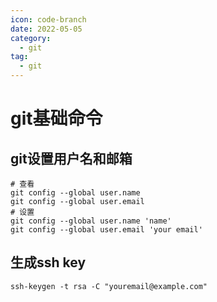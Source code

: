 ```yaml
---
icon: code-branch
date: 2022-05-05
category:
  - git
tag:
  - git
---
```


# git基础命令

## git设置用户名和邮箱
```shell script
# 查看
git config --global user.name 
git config --global user.email 
# 设置
git config --global user.name 'name'
git config --global user.email 'your email'
```

## 生成ssh key
```shell script
ssh-keygen -t rsa -C "youremail@example.com"
```



